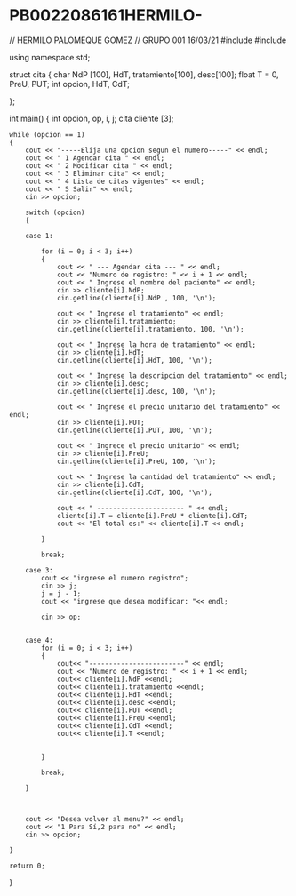 # PB0022086161HERMILO-

// HERMILO PALOMEQUE GOMEZ // GRUPO 001 16/03/21 
#include <iostream>
#include <string>

using namespace std;

struct cita
{
    char NdP [100], HdT, tratamiento[100], desc[100];
    float T = 0, PreU, PUT;
    int opcion, HdT, CdT;

};

int main() 
{
    int opcion, op, i, j; 
    cita cliente [3]; 

    while (opcion == 1) 
    {
        cout << "-----Elija una opcion segun el numero-----" << endl;
        cout << " 1 Agendar cita " << endl;
        cout << " 2 Modificar cita " << endl;
        cout << " 3 Eliminar cita" << endl;
        cout << " 4 Lista de citas vigentes" << endl;
        cout << " 5 Salir" << endl;
        cin >> opcion;

        switch (opcion)
        {
            
        case 1:

            for (i = 0; i < 3; i++)
            {
                cout << " --- Agendar cita --- " << endl;
                cout << "Numero de registro: " << i + 1 << endl;
                cout << " Ingrese el nombre del paciente" << endl;
                cin >> cliente[i].NdP;
                cin.getline(cliente[i].NdP , 100, '\n');

                cout << " Ingrese el tratamiento" << endl;
                cin >> cliente[i].tratamiento;
                cin.getline(cliente[i].tratamiento, 100, '\n');

                cout << " Ingrese la hora de tratamiento" << endl;
                cin >> cliente[i].HdT;
                cin.getline(cliente[i].HdT, 100, '\n');

                cout << " Ingrese la descripcion del tratamiento" << endl;
                cin >> cliente[i].desc;
                cin.getline(cliente[i].desc, 100, '\n');

                cout << " Ingrese el precio unitario del tratamiento" << endl;
                cin >> cliente[i].PUT;
                cin.getline(cliente[i].PUT, 100, '\n');

                cout << " Ingrece el precio unitario" << endl;
                cin >> cliente[i].PreU;
                cin.getline(cliente[i].PreU, 100, '\n');

                cout << " Ingrese la cantidad del tratamiento" << endl;
                cin >> cliente[i].CdT;
                cin.getline(cliente[i].CdT, 100, '\n');
               
                cout << " ---------------------- " << endl;
                cliente[i].T = cliente[i].PreU * cliente[i].CdT;
                cout << "El total es:" << cliente[i].T << endl;

            }

            break;

        case 3:
            cout << "ingrese el numero registro";
            cin >> j;
            j = j - 1;
            cout << "ingrese que desea modificar: "<< endl;

            cin >> op;


        case 4:
            for (i = 0; i < 3; i++)
            {
                cout<< "------------------------" << endl;
                cout << "Numero de registro: " << i + 1 << endl;
                cout<< cliente[i].NdP <<endl;
                cout<< cliente[i].tratamiento <<endl;
                cout<< cliente[i].HdT <<endl;
                cout<< cliente[i].desc <<endl;
                cout<< cliente[i].PUT <<endl;
                cout<< cliente[i].PreU <<endl;
                cout<< cliente[i].CdT <<endl;
                cout<< cliente[i].T <<endl;
                
                
            }

            break;

        }
        


        cout << "Desea volver al menu?" << endl;
        cout << "1 Para Sí,2 para no" << endl;
        cin >> opcion;

    } 

    return 0;
}
